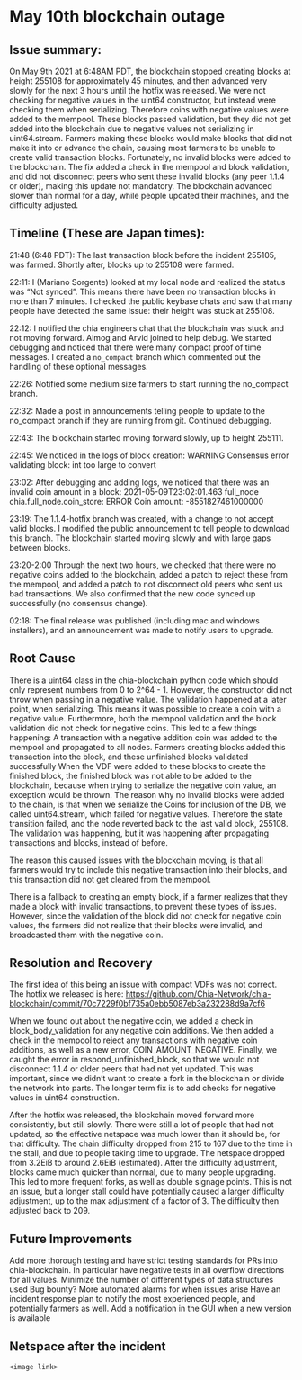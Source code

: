 # May 10th blockchain outage

## Issue summary:

On May 9th 2021 at 6:48AM PDT, the blockchain stopped creating blocks at height 255108 for approximately 45 minutes, and then advanced very slowly for the next 3 hours until the hotfix was released. We were not checking for negative values in the uint64 constructor, but instead were checking them when serializing. Therefore coins with negative values were added to the mempool. These blocks passed validation, but they did not get added into the blockchain due to negative values not serializing in uint64.stream. Farmers making these blocks would make blocks that did not make it into or advance the chain, causing most farmers to be unable to create valid transaction blocks. Fortunately, no invalid blocks were added to the blockchain. The fix added a check in the mempool and block validation, and did not disconnect peers who sent these invalid blocks (any peer 1.1.4 or older), making this update not mandatory. The blockchain advanced slower than normal for a day, while people updated their machines, and the difficulty adjusted.

## Timeline (These are Japan times):
21:48 (6:48 PDT): The last transaction block before the incident 255105, was farmed. Shortly after, blocks up to 255108 were farmed.

22:11: I (Mariano Sorgente) looked at my local node and realized the status was “Not synced”. This means there have been no transaction blocks in more than 7 minutes. I checked the public keybase chats and saw that many people have detected the same issue: their height was stuck at 255108.

22:12: I notified the chia engineers chat that the blockchain was stuck and not moving forward. Almog and Arvid joined to help debug. We started debugging and noticed that there were many compact proof of time messages. I created a `no_compact` branch which commented out the handling of these optional messages.

22:26: Notified some medium size farmers to start running the no_compact branch.

22:32: Made a post in announcements telling people to update to the no_compact branch if they are running from git. Continued debugging.

22:43: The blockchain started moving forward slowly, up to height 255111.

22:45: We noticed in the logs of block creation: WARNING  Consensus error validating block: int too large to convert

23:02: After debugging and adding logs, we noticed that there was an invalid coin amount in a block: 2021-05-09T23:02:01.463 full_node chia.full_node.coin_store: ERROR    Coin amount: -8551827461000000

23:19: The 1.1.4-hotfix branch was created, with a change to not accept valid blocks. I modified the public announcement to tell people to download this branch. The blockchain started moving slowly and with large gaps between blocks.

23:20-2:00 Through the next two hours, we checked that there were no negative coins added to the blockchain, added a patch to reject these from the mempool, and added a patch to not disconnect old peers who sent us bad transactions. We also confirmed that the new code synced up successfully (no consensus change).

02:18: The final release was published (including mac and windows installers), and an announcement was made to notify users to upgrade.


## Root Cause

There is a uint64 class in the chia-blockchain python code which should only represent numbers from 0 to 2^64 - 1. However, the constructor did not throw when passing in a negative value. The validation happened at a later point, when serializing. This means it was possible to create a coin with a negative value. Furthermore, both the mempool validation and the block validation did not check for negative coins. This led to a few things happening:
A transaction with a negative addition coin was added to the mempool and propagated to all nodes.
Farmers creating blocks added this transaction into the block, and these unfinished blocks validated successfully
When the VDF were added to these blocks to create the finished block, the finished block was not able to be added to the blockchain, because when trying to serialize the negative coin value, an exception would be thrown.
The reason why no invalid blocks were added to the chain, is that when we serialize the Coins for inclusion of the DB, we called uint64.stream, which failed for negative values. Therefore the state transition failed, and the node reverted back to the last valid block, 255108. The validation was happening, but it was happening after propagating transactions and blocks, instead of before.

The reason this caused issues with the blockchain moving, is that all farmers would try to include this negative transaction into their blocks, and this transaction did not get cleared from the mempool.

There is a fallback to creating an empty block, if a farmer realizes that they made a block with invalid transactions, to prevent these types of issues. However, since the validation of the block did not check for negative coin values, the farmers did not realize that their blocks were invalid, and broadcasted them with the negative coin.


## Resolution and Recovery

The first idea of this being an issue with compact VDFs was not correct.
The hotfix we released is here: https://github.com/Chia-Network/chia-blockchain/commit/70c7229f0bf735a0ebb5087eb3a232288d9a7cf6

When we found out about the negative coin, we added a check in block_body_validation for any negative coin additions. We then added a check in the mempool to reject any transactions with negative coin additions, as well as a new error, COIN_AMOUNT_NEGATIVE. Finally, we caught the error in respond_unfinished_block, so that we would not disconnect 1.1.4 or older peers that had not yet updated. This was important, since we didn’t want to create a fork in the blockchain or divide the network into parts. The longer term fix is to add checks for negative values in uint64 construction.

After the hotfix was released, the blockchain moved forward more consistently, but still slowly. There were still a lot of people that had not updated, so the effective netspace was much lower than it should be, for that difficulty. The chain difficulty dropped from 215 to 167 due to the time in the stall, and due to people taking time to upgrade. The netspace dropped from 3.2EiB to around 2.6EiB (estimated). After the difficulty adjustment, blocks came much quicker than normal, due to many people upgrading. This led to more frequent forks, as well as double signage points. This is not an issue, but a longer stall could have potentially caused a larger difficulty adjustment, up to the max adjustment of a factor of 3. The difficulty then adjusted back to 209.


## Future Improvements
Add more thorough testing and have strict testing standards for PRs into chia-blockchain. In particular have negative tests in all overflow directions for all values.
Minimize the number of different types of data structures used
Bug bounty?
More automated alarms for when issues arise
Have an incident response plan to notify the most experienced people, and potentially farmers as well.
Add a notification in the GUI when a new version is available

## Netspace after the incident
    <image link>
